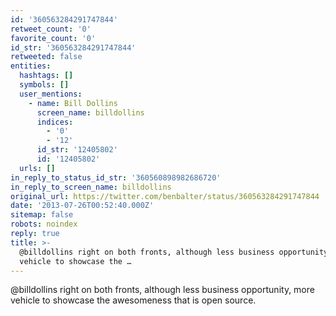 ```yaml
---
id: '360563284291747844'
retweet_count: '0'
favorite_count: '0'
id_str: '360563284291747844'
retweeted: false
entities:
  hashtags: []
  symbols: []
  user_mentions:
    - name: Bill Dollins
      screen_name: billdollins
      indices:
        - '0'
        - '12'
      id_str: '12405802'
      id: '12405802'
  urls: []
in_reply_to_status_id_str: '360560898982686720'
in_reply_to_screen_name: billdollins
original_url: https://twitter.com/benbalter/status/360563284291747844
date: '2013-07-26T00:52:40.000Z'
sitemap: false
robots: noindex
reply: true
title: >-
  @billdollins right on both fronts, although less business opportunity, more
  vehicle to showcase the …
---
```


@billdollins right on both fronts, although less business opportunity, more vehicle to showcase the awesomeness that is open source.